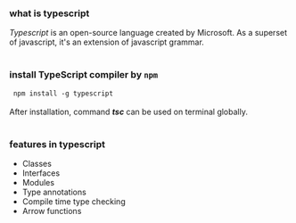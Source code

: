 ### what is typescript
<i>Typescript</i> is an open-source language created by Microsoft. As a superset of javascript, it's an extension of javascript grammar.
<br><br>

### install TypeScript compiler by `npm`
` npm install -g typescript` <br>
<br>
After installation, command <strong><i>tsc</i></strong> can be used on terminal globally.
<br><br>

### features in typescript
- Classes
- Interfaces
- Modules
- Type annotations
- Compile time type checking
- Arrow functions
<br><br>

